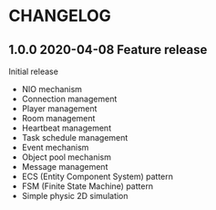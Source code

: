 # CHANGELOG

## 1.0.0 2020-04-08 Feature release
Initial release
- NIO mechanism
- Connection management
- Player management
- Room management
- Heartbeat management
- Task schedule management
- Event mechanism
- Object pool mechanism
- Message management
- ECS (Entity Component System) pattern
- FSM (Finite State Machine) pattern
- Simple physic 2D simulation
